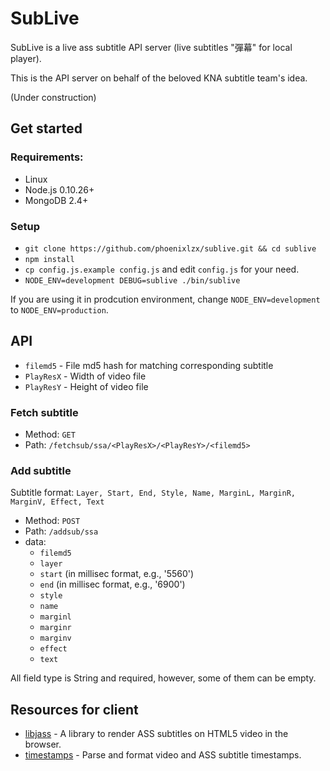 SubLive
=======

SubLive is a live ass subtitle API server (live subtitles "彈幕" for local player).

This is the API server on behalf of the beloved KNA subtitle team's idea.

(Under construction)

## Get started

### Requirements:

* Linux
* Node.js 0.10.26+
* MongoDB 2.4+

### Setup

* `git clone https://github.com/phoenixlzx/sublive.git && cd sublive`
* `npm install`
* `cp config.js.example config.js` and edit `config.js` for your need.
* `NODE_ENV=development DEBUG=sublive ./bin/sublive`

If you are using it in prodcution environment, change `NODE_ENV=development` to `NODE_ENV=production`.

## API

* `filemd5` - File md5 hash for matching corresponding subtitle
* `PlayResX` - Width of video file
* `PlayResY` - Height of video file

### Fetch subtitle

* Method: `GET`
* Path: `/fetchsub/ssa/<PlayResX>/<PlayResY>/<filemd5>`

### Add subtitle

Subtitle format: `Layer, Start, End, Style, Name, MarginL, MarginR, MarginV, Effect, Text`

* Method: `POST`
* Path: `/addsub/ssa`
* data:
  - `filemd5`
  - `layer`
  - `start` (in millisec format, e.g., '5560')
  - `end` (in millisec format, e.g., '6900')
  - `style`
  - `name`
  - `marginl`
  - `marginr`
  - `marginv`
  - `effect`
  - `text`

All field type is String and required, however, some of them can be empty.

## Resources for client

* [libjass](https://github.com/Arnavion/libjass) - A library to render ASS subtitles on HTML5 video in the browser.
* [timestamps](https://github.com/Daiz-/timestamps) - Parse and format video and ASS subtitle timestamps.
